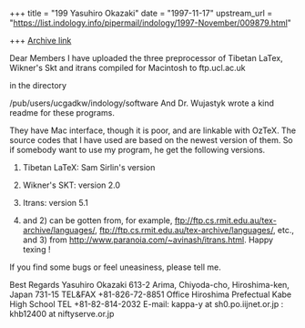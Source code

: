 +++
title = "199 Yasuhiro Okazaki"
date = "1997-11-17"
upstream_url = "https://list.indology.info/pipermail/indology/1997-November/009879.html"

+++
[Archive link](https://list.indology.info/pipermail/indology/1997-November/009879.html)

Dear Members
I have uploaded the three preprocessor of Tibetan LaTex,
Wikner's Skt and  itrans compiled for Macintosh to
 ftp.ucl.ac.uk

in the directory

  /pub/users/ucgadkw/indology/software
And Dr. Wujastyk wrote a kind readme for these programs.

They have Mac interface, though it is poor, and are linkable with OzTeX.
The source codes that I have used are based on the newest version of
them. So if somebody want to use my program, he get the following versions.
1) Tibetan LaTeX: Sam Sirlin's version

2) Wikner's SKT: version 2.0

3) Itrans: version 5.1

1) and 2) can be gotten from, for example,
ftp://ftp.cs.rmit.edu.au/tex-archive/languages/,
ftp://ftp.cs.rmit.edu.au/tex-archive/languages/, etc., and 3) from
http://www.paranoia.com/~avinash/itrans.html.
Happy texing !

If you find some bugs or feel uneasiness, please tell me.

Best Regards
Yasuhiro Okazaki
613-2 Arima, Chiyoda-cho,
Hiroshima-ken, Japan 731-15
TEL&FAX +81-826-72-8851
Office Hiroshima Prefectual Kabe High School
TEL +81-82-814-2032
E-mail: kappa-y at sh0.po.iijnet.or.jp
           : khb12400 at niftyserve.or.jp



